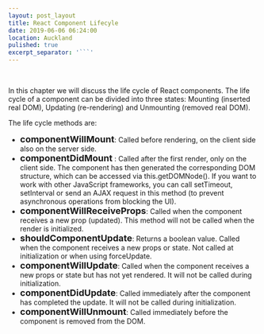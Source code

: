 ```yaml
---
layout: post_layout
title: React Component Lifecyle
date: 2019-06-06 06:24:00
location: Auckland
pulished: true
excerpt_separator: '```'
---
```


&nbsp;

In this chapter we will discuss the life cycle of React components. The life cycle of a component can be divided into three states: Mounting (inserted real DOM), Updating (re-rendering) and Unmounting (removed real DOM).

The life cycle methods are:

* **<font size="4">componentWillMount</font>**\: Called before rendering, on the client side also on the server side.
* **<font size="4">componentDidMount</font>**&nbsp;: Called after the first render, only on the client side. The component has then generated the corresponding DOM structure, which can be accessed via this.getDOMNode(). If you want to work with other JavaScript frameworks, you can call setTimeout, setInterval or send an AJAX request in this method (to prevent asynchronous operations from blocking the UI).
* **<font size="4">componentWillReceiveProps</font>**\: Called when the component receives a new prop (updated). This method will not be called when the render is initialized.
* **<font size="4">shouldComponentUpdate</font>**\: Returns a boolean value. Called when the component receives a new props or state. Not called at initialization or when using forceUpdate.
* **<font size="4">componentWillUpdate</font>**\: Called when the component receives a new props or state but has not yet rendered. It will not be called during initialization.
* **<font size="4">componentDidUpdate</font>**\: Called immediately after the component has completed the update. It will not be called during initialization.
* **<font size="4">componentWillUnmount</font>**\: Called immediately before the component is removed from the DOM.
